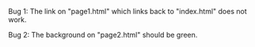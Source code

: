 
Bug 1: The link on "page1.html" which links back to "index.html" does not work.

Bug 2: The background on "page2.html" should be green.
